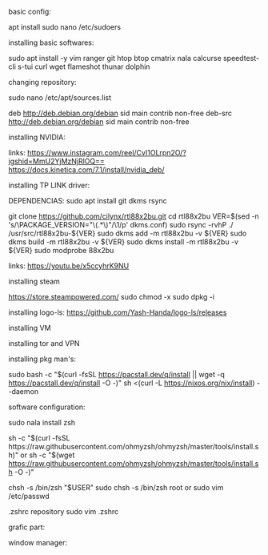 basic config:

 apt install sudo
 nano /etc/sudoers

installing basic softwares:

  sudo apt install -y vim ranger git htop btop cmatrix nala 
calcurse speedtest-cli s-tui curl wget flameshot thunar dolphin

changing repository:

  sudo nano /etc/apt/sources.list

  deb http://deb.debian.org/debian sid main contrib non-free
deb-src http://deb.debian.org/debian sid main contrib non-free

installing NVIDIA:

  links:
  https://www.instagram.com/reel/CvI1OLrpn2O/?igshid=MmU2YjMzNjRlOQ==
  https://docs.kinetica.com/7.1/install/nvidia_deb/

installing TP LINK driver:

  DEPENDENCIAS:
  sudo apt install git dkms rsync

  git clone https://github.com/cilynx/rtl88x2bu.git
  cd rtl88x2bu
   VER=$(sed -n 's/\PACKAGE_VERSION="\(.*\)"/\1/p' dkms.conf)
   sudo rsync -rvhP ./ /usr/src/rtl88x2bu-${VER}
   sudo dkms add -m rtl88x2bu -v ${VER}
   sudo dkms build -m rtl88x2bu -v ${VER}
   sudo dkms install -m rtl88x2bu -v ${VER}
   sudo modprobe 88x2bu

  links:
  https://youtu.be/x5ccyhrK9NU

installing steam

  https://store.steampowered.com/
  sudo chmod -x <steam>
  sudo dpkg -i <steam>

  installing logo-ls:
  https://github.com/Yash-Handa/logo-ls/releases

installing VM

installing tor and VPN

installing pkg man's:

  sudo bash -c "$(curl -fsSL https://pacstall.dev/q/install || wget -q https://pacstall.dev/q/install -O -)"
  sh <(curl -L https://nixos.org/nix/install) --daemon

software configuration:

sudo nala install zsh

  sh -c "$(curl -fsSL https://raw.githubusercontent.com/ohmyzsh/ohmyzsh/master/tools/install.sh)"
  or
  sh -c "$(wget https://raw.githubusercontent.com/ohmyzsh/ohmyzsh/master/tools/install.sh -O -)"

  chsh -s /bin/zsh "$USER"
  sudo chsh -s /bin/zsh root
  or
  sudo vim /etc/passwd

  .zshrc repository
  sudo vim .zshrc

grafic part:

window manager:

